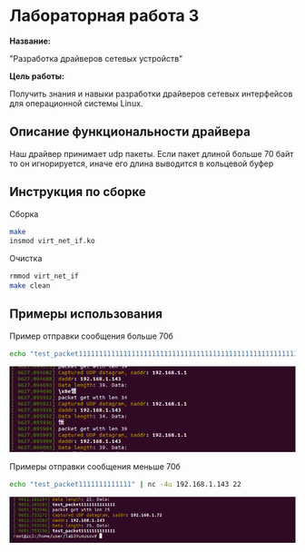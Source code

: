 # Лабораторная работа 3

**Название:**

"Разработка драйверов сетевых устройств"

**Цель работы:**

Получить знания и навыки разработки драйверов сетевых
интерфейсов для операционной системы Linux.

## Описание функциональности драйвера

Наш драйвер принимает udp пакеты. Если пакет длиной больше 70 байт то он игнорируется, иначе его длина выводится в кольцевой буфер

## Инструкция по сборке

Сборка

```bash
make
insmod virt_net_if.ko
```

Очистка

```bash
rmmod virt_net_if
make clean
```

## Примеры использования

Пример отправки сообщения больше 70б

```bash
echo "test_packet1111111111111111111111111111111111111111111111111111111111111111111111111111" | nc -4u 192.168.1.143 22

```

![пример1](./images/ignorpacket.png)

Примеры отправки сообщения меньше 70б

```bash
echo "test_packet1111111111111" | nc -4u 192.168.1.143 22
```

![пример1](./images/getpacket.png)
